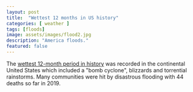 ```yaml
---
layout: post
title:  "Wettest 12 months in US history"
categories: [ weather ]
tags: [floods]
image: assets/images/flood2.jpg
description: "America floods."
featured: false
---
```


The [wettest 12-month period in history](https://www.accuweather.com/en/weather-news/wettest-12-months-on-record-leaves-us-nearly-drought-free-amid-rampant-flooding/70008265) was recorded in the continental United States which included a "bomb cyclone", blizzards and torrential rainstorms. Many communities were hit by disastrous flooding with 44 deaths so far in 2019.